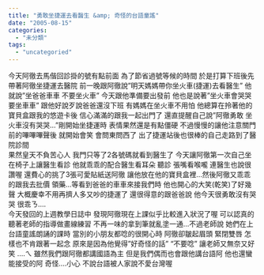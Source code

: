```yaml
---
title: "勇敢坐捷運去看醫生 &amp; 奇怪的台語童謠"
date: "2005-08-15"
categories: 
  - "未分類"
tags: 
  - "uncategoried"
---
```


今天阿徹去馬偕回診掛的號有點前面 為了節省過號等候的時間 於是打算下班後先帶著阿徹坐捷運去醫院 前一晚跟阿徹說”明天媽媽帶你坐火車(捷運)去看醫生” 他就說”坐爸爸車車 不要坐火車” 今天跟他準備要出發前 他也是說著”坐火車會哭哭 要坐車車” 跟他好說歹說爸爸還沒下班 有媽媽在坐火車不用怕 他總算在拎著他的寶貝盒跟我的悠遊卡後 信心滿滿的跟我一起出門了 還直提醒自己說”阿徹勇敢 坐火車沒有哭哭…”剛開始坐捷運時 表情果然還是有點僵硬 不過慢慢的讓他注意關門前的嗶嗶嗶聲後 就開始會笑 會問東問西了 出了捷運站後也很棒的自己走路到了醫院診間  
果然皇天不負苦心人 我門只等了2各號碼就看到醫生了 今天讓阿徹第一次自己坐在椅子上讓醫生看診 他就乖乖的配合醫生看耳朵 聽診 張嘴看喉嚨 連醫生也說很讚喔 還費心的挑了3張可愛貼紙送阿徹 讓他放在他的寶貝盒裡…然後阿徹又乖乖的跟我去批價 領藥...等看到爸爸的車車來接我們時 他也開心的大笑(乾笑)了好幾聲 大概慶幸不用再擠人多又吵的捷運了 還很得意的跟爸爸說 他今天很勇敢沒有哭哭 很乖ㄋ….  
今天發回的上週教學日誌中 發現阿徹現在上課似乎比較進入狀況了喔 可以認真的聽著老師的指導做畫線練習 不再一味的拿到筆就亂塗一通…不過老師說 她們在上台語童謠朗誦的課時 當別的小朋友都唸的很開心時 阿徹卻皺起眉頭 緊閉雙唇 怎樣也不肯跟著一起念 原來是因為他覺得”好奇怪的話” “不要唸” 讓老師又無奈又好笑 ….ㄟ 雖然我們跟阿徹都講國語為主 但是我們偶而也會跟他講台語阿 他也還蠻能接受的阿 奇怪….小心 不說台語被人家說不愛台灣喔
